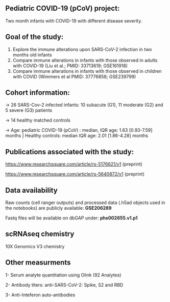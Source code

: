 
## Pediatric COVID-19 (pCoV) project: 
Two month infants with COVID-19 with different disease severity.  

## Goal of the study: 
1. Explore the immune alterations upon SARS-CoV-2 infection in two months old infants
2. Compare immune alterations in infants with those observed in adults with COVID-19 (Liu et al.; PMID: 33713619; GSE161918)
3. Compare immune alterations in infants with those observed in children with COVID (Wimmers et al PMID: 37776858; GSE239799)

## Cohort information:
-> 26 SARS-Cov-2 infected infants: 10 subacute (G1), 11 moderate (G2) and 5 severe (G3) patients 

-> 14 healthy matched controls

-> Age: pediatric COVID-19 (pCoV) : median, IQR age: 1.63 [0.93-7.59] months | Healthy controls:   median IQR age: 2.01 [1.86-4.28] months


## Publications associated with the study: 
https://www.researchsquare.com/article/rs-5176621/v1 (preprint)

https://www.researchsquare.com/article/rs-5640872/v1 (preprint)

## Data availability 

Raw counts (cell ranger outputs) and processed data (.h5ad objects used in the notebooks) are publicly available: **GSE206289**

Fastq files will be available on dbGAP under: **phs002655.v1.p1**

## scRNAseq chemistry  

10X Genomics V3 chemistry

## Other measurments 

1- Serum analyte quantitation using Olink (92 Analytes) 

2- Antibody titers:  anti-SARS-CoV-2: Spike, S2 and RBD  

3- Anti-Inteferon auto-antibodies 

